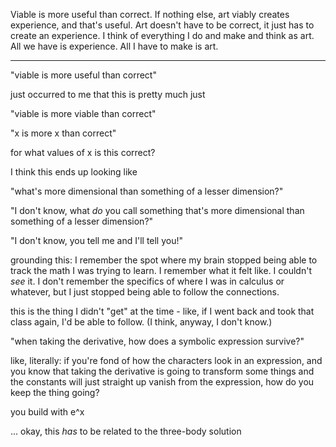 Viable is more useful than correct. If nothing else, art viably creates experience, and that's useful. Art doesn't have to be correct, it just has to create an experience. I think of everything I do and make and think as art. All we have is experience. All I have to make is art.

---

"viable is more useful than correct"

just occurred to me that this is pretty much just

"viable is more viable than correct"

"x is more x than correct"

for what values of x is this correct?

I think this ends up looking like

"what's more dimensional than something of a lesser dimension?"

"I don't know, what *do* you call something that's more dimensional than something of a lesser dimension?"

"I don't know, you tell me and I'll tell you!"

grounding this: I remember the spot where my brain stopped being able to track the math I was trying to learn. I remember what it felt like. I couldn't *see* it. I don't remember the specifics of where I was in calculus or whatever, but I just stopped being able to follow the connections.

this is the thing I didn't "get" at the time - like, if I went back and took that class again, I'd be able to follow. (I think, anyway, I don't know.)

"when taking the derivative, how does a symbolic expression survive?"

like, literally: if you're fond of how the characters look in an expression, and you know that taking the derivative is going to transform some things and the constants will just straight up vanish from the expression, how do you keep the thing going?

you build with e^x

... okay, this *has* to be related to the three-body solution
